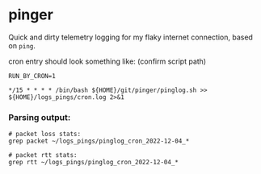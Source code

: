 # pinger

Quick and dirty telemetry logging for my flaky internet connection, based on `ping`.


cron entry should look something like: (confirm script path)

```
RUN_BY_CRON=1

*/15 * * * * /bin/bash ${HOME}/git/pinger/pinglog.sh >> ${HOME}/logs_pings/cron.log 2>&1
```

### Parsing output:
```
# packet loss stats:
grep packet ~/logs_pings/pinglog_cron_2022-12-04_*

# packet rtt stats:
grep rtt ~/logs_pings/pinglog_cron_2022-12-04_*
```
